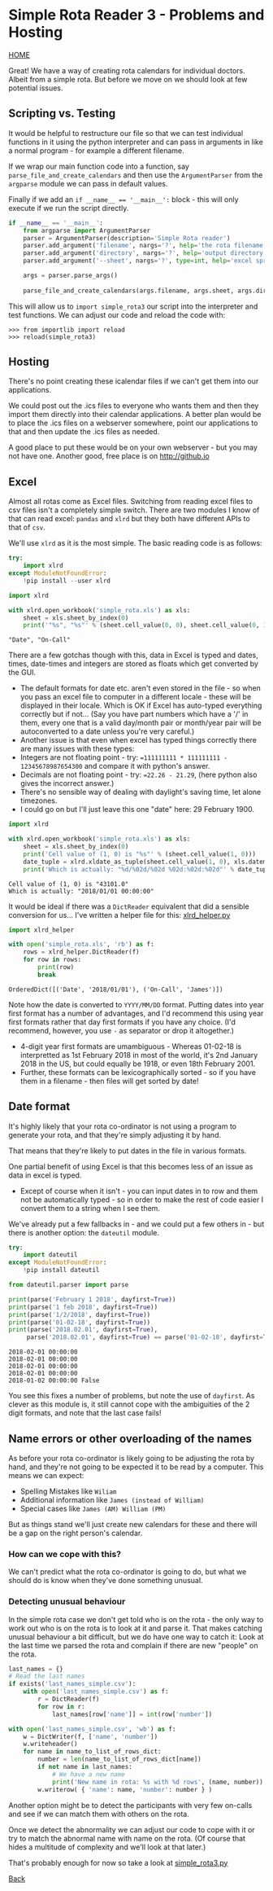 # Simple Rota Reader 3 - Problems and Hosting

[HOME](https://zeripath.github.io/sample-rota-converters)

Great! We have a way of creating rota calendars for individual doctors. Albeit from a simple rota. But before we move on we should look at few potential issues.

## Scripting vs. Testing

It would be helpful to restructure our file so that we can test individual functions in it using the python interpreter and can pass in arguments in like a normal program - for example a different filename.

If we wrap our main function code into a function, say `parse_file_and_create_calendars` and then use the `ArgumentParser` from the `argparse` module we can pass in default values.

Finally if we add an `if __name__ == '__main__':` block - this will only execute if we run the script directly.

```python
if __name__ == '__main__':
    from argparse import ArgumentParser
    parser = ArgumentParser(description='Simple Rota reader')
    parser.add_argument('filename', nargs='?', help='the rota filename', default='simple_rota.csv')
    parser.add_argument('directory', nargs='?', help='output directory', default='generated')
    parser.add_argument('--sheet', nargs='?', type=int, help='excel spreadsheet id', default=0)

    args = parser.parse_args()
    
    parse_file_and_create_calendars(args.filename, args.sheet, args.directory)
```

This will allow us to `import simple_rota3` our script into the interpreter and test functions. We can adjust our code and reload the code with:

```
>>> from importlib import reload
>>> reload(simple_rota3)
```

## Hosting

There's no point creating these icalendar files if we can't get them into our applications.

We could post out the .ics files to everyone who wants them and then they import them directly into their calendar applications. A better plan would be to place the .ics files on a webserver somewhere, point our applications to that and then update the .ics files as needed.

A good place to put these would be on your own webserver - but you may not have one. Another good, free place is on <http://github.io>

## Excel

Almost all rotas come as Excel files. Switching from reading excel files to csv files isn't a completely simple switch. There are two modules I know of that can read excel: `pandas` and `xlrd` but they both have different APIs to that of `csv`.

We'll use `xlrd` as it is the most simple. The basic reading code is as follows:


```python
try:
    import xlrd
except ModuleNotFoundError:
    !pip install --user xlrd

import xlrd

with xlrd.open_workbook('simple_rota.xls') as xls:
    sheet = xls.sheet_by_index(0)
    print('"%s", "%s"' % (sheet.cell_value(0, 0), sheet.cell_value(0, 1)))
```

    "Date", "On-Call"


There are a few gotchas though with this, data in Excel is typed and dates, times, date-times and integers are stored as floats which get converted by the GUI.

* The default formats for date etc. aren't even stored in the file - so when you pass an excel file to computer in a different locale - these will be displayed in their locale. Which is OK if Excel has auto-typed everything correctly but if not... (Say you have part numbers which have a '/' in them, every one that is a valid day/month pair or month/year pair will be autoconverted to a date unless you're very careful.)
* Another issue is that even when excel has typed things correctly there are many issues with these types:
 * Integers are not floating point - try: `=111111111 * 111111111 - 12345678987654300` and compare it with python's answer.
 * Decimals are not floating point - try: `=22.26 - 21.29`, (here python also gives the incorrect answer.)
 * There's no sensible way of dealing with daylight's saving time, let alone timezones.
 * I could go on but I'll just leave this one "date" here: 29 February 1900. 


```python
import xlrd

with xlrd.open_workbook('simple_rota.xls') as xls:
    sheet = xls.sheet_by_index(0)
    print('Cell value of (1, 0) is "%s"' % (sheet.cell_value(1, 0)))
    date_tuple = xlrd.xldate_as_tuple(sheet.cell_value(1, 0), xls.datemode)
    print('Which is actually: "%d/%02d/%02d %02d:%02d:%02d"' % date_tuple)
```

    Cell value of (1, 0) is "43101.0"
    Which is actually: "2018/01/01 00:00:00"


It would be ideal if there was a `DictReader` equivalent that did a sensible conversion for us... I've written a helper file for this: 
[xlrd_helper.py](xlrd_helper.py)


```python
import xlrd_helper

with open('simple_rota.xls', 'rb') as f:
    rows = xlrd_helper.DictReader(f)
    for row in rows:
        print(row)
        break
```

    OrderedDict([('Date', '2018/01/01'), ('On-Call', 'James')])


Note how the date is converted to `YYYY/MM/DD` format. Putting dates into year first format has a number of advantages, and I'd recommend this using year first formats rather that day first formats if you have any choice. (I'd recommend, however, you use `-` as separator or drop it altogether.)

* 4-digit year first formats are umambiguous - Whereas 01-02-18 is interpretted as 1st February 2018 in most of the world, it's 2nd January 2018 in the US, but could equally be 1918, or even 18th February 2001. 
* Further, these formats can be lexicographically sorted - so if you have them in a filename - then files will get sorted by date!

## Date format

It's highly likely that your rota co-ordinator is not using a program to generate your rota, and that they're simply adjusting it by hand.

That means that they're likely to put dates in the file in various formats.

One partial benefit of using Excel is that this becomes less of an issue as data in excel is typed. 

* Except of course when it isn't - you can input dates in to row and them not be automatically typed - so in order to make the rest of code easier I convert them to a string when I see them.


We've already put a few fallbacks in - and we could put a few others in - but there is another option: the `dateutil` module.


```python
try:
    import dateutil
except ModuleNotFoundError:
    !pip install dateutil

from dateutil.parser import parse

print(parse('February 1 2018', dayfirst=True))
print(parse('1 feb 2018', dayfirst=True))
print(parse('1/2/2018', dayfirst=True))
print(parse('01-02-18', dayfirst=True))
print(parse('2018.02.01', dayfirst=True), 
     parse('2018.02.01', dayfirst=True) == parse('01-02-18', dayfirst=True))
```

    2018-02-01 00:00:00
    2018-02-01 00:00:00
    2018-02-01 00:00:00
    2018-02-01 00:00:00
    2018-01-02 00:00:00 False


You see this fixes a number of problems, but note the use of `dayfirst`. As clever as this module is, it still cannot cope with the ambiguities of the 2 digit formats, and note that the last case fails!

## Name errors or other overloading of the names

As before your rota co-ordinator is likely going to be adjusting the rota by hand, and they're not going to be expected it to be read by a computer. This means we can expect:

* Spelling Mistakes like `Wiliam`
* Additional information like `James (instead of William)`
* Special cases like `James (AM) William (PM)`

But as things stand we'll just create new calendars for these and there will be a gap on the right person's calendar.

### How can we cope with this?

We can't predict what the rota co-ordinator is going to do, but what we should do is know when they've done something unusual.

### Detecting unusual behaviour

In the simple rota case we don't get told who is on the rota - the only way to work out who is on the rota is to look at it and parse it. That makes catching unusual behaviour a bit difficult, but we do have one way to catch it: Look at the last time we parsed the rota and complain if there are new "people" on the rota.

```python
last_names = {}
# Read the last names 
if exists('last_names_simple.csv'):
    with open('last_names_simple.csv') as f:
        r = DictReader(f)
        for row in r:
            last_names[row['name']] = int(row['number'])

with open('last_names_simple.csv', 'wb') as f:
    w = DictWriter(f, ['name', 'number'])
    w.writeheader()
    for name in name_to_list_of_rows_dict:
        number = len(name_to_list_of_rows_dict[name])
        if not name in last_names:
            # We have a new name
            print('New name in rota: %s with %d rows', (name, number))
        w.writerow( { 'name': name, 'number': number } )
```

Another option might be to detect the participants with very few on-calls and see if we can match them with others on the rota.

Once we detect the abnormality we can adjust our code to cope with it or try to match the abnormal name with name on the rota. (Of course that hides a multitude of complexity and we'll look at that later.)

That's probably enough for now so take a look at [simple_rota3.py](simple_rota3.py)

[Back](../)
